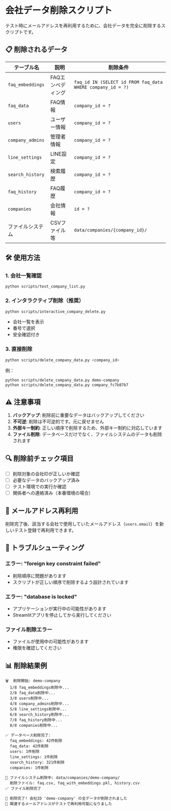 # 会社データ削除スクリプト

テスト時にメールアドレスを再利用するために、会社データを完全に削除するスクリプトです。

## 📋 削除されるデータ

| テーブル名 | 説明 | 削除条件 |
|-----------|------|----------|
| `faq_embeddings` | FAQエンベディング | `faq_id IN (SELECT id FROM faq_data WHERE company_id = ?)` |
| `faq_data` | FAQ情報 | `company_id = ?` |
| `users` | ユーザー情報 | `company_id = ?` |
| `company_admins` | 管理者情報 | `company_id = ?` |
| `line_settings` | LINE設定 | `company_id = ?` |
| `search_history` | 検索履歴 | `company_id = ?` |
| `faq_history` | FAQ履歴 | `company_id = ?` |
| `companies` | 会社情報 | `id = ?` |
| ファイルシステム | CSVファイル等 | `data/companies/{company_id}/` |

## 🛠️ 使用方法

### 1. 会社一覧確認
```bash
python scripts/test_company_list.py
```

### 2. インタラクティブ削除（推奨）
```bash
python scripts/interactive_company_delete.py
```
- 会社一覧を表示
- 番号で選択
- 安全確認付き

### 3. 直接削除
```bash
python scripts/delete_company_data.py <company_id>
```

例：
```bash
python scripts/delete_company_data.py demo-company
python scripts/delete_company_data.py company_fc7b87b7
```

## ⚠️ 注意事項

1. **バックアップ**: 削除前に重要なデータはバックアップしてください
2. **不可逆**: 削除は不可逆的です。元に戻せません
3. **外部キー制約**: 正しい順序で削除するため、外部キー制約に対応しています
4. **ファイル削除**: データベースだけでなく、ファイルシステムのデータも削除されます

## 🔍 削除前チェック項目

- [ ] 削除対象の会社IDが正しいか確認
- [ ] 必要なデータのバックアップ済み
- [ ] テスト環境での実行か確認
- [ ] 関係者への連絡済み（本番環境の場合）

## 📧 メールアドレス再利用

削除完了後、該当する会社で使用していたメールアドレス（`users.email`）を新しいテスト登録で再利用できます。

## 🚨 トラブルシューティング

### エラー: "foreign key constraint failed"
- 削除順序に問題があります
- スクリプトが正しい順序で削除するよう設計されています

### エラー: "database is locked"
- アプリケーションが実行中の可能性があります
- Streamlitアプリを停止してから実行してください

### ファイル削除エラー
- ファイルが使用中の可能性があります
- 権限を確認してください

## 📊 削除結果例

```
🗑️  削除開始: demo-company
  1/8 faq_embeddings削除中...
  2/8 faq_data削除中...
  3/8 users削除中...
  4/8 company_admins削除中...
  5/8 line_settings削除中...
  6/8 search_history削除中...
  7/8 faq_history削除中...
  8/8 companies削除中...

✅ データベース削除完了:
  faq_embeddings: 42件削除
  faq_data: 42件削除
  users: 1件削除
  line_settings: 1件削除
  search_history: 321件削除
  companies: 1件削除

📁 ファイルシステム削除中: data/companies/demo-company/
  削除ファイル: faq.csv, faq_with_embeddings.pkl, history.csv
✅ ファイル削除完了

🎉 削除完了! 会社ID 'demo-company' の全データが削除されました
📧 関連するメールアドレスがテストで再利用可能になりました
```